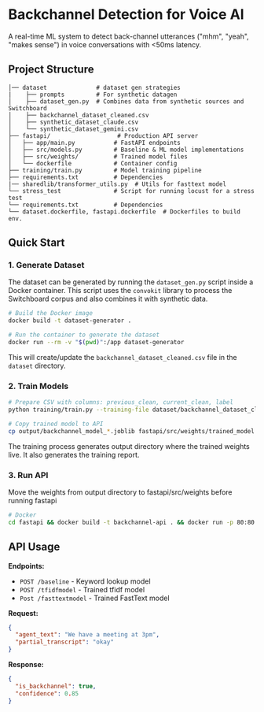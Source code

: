 # Backchannel Detection for Voice AI

A real-time ML system to detect back-channel utterances ("mhm", "yeah", "makes sense") in voice conversations with <50ms latency.

## Project Structure

```
│── dataset              # dataset gen strategies
|    ├── prompts         # For synthetic datagen
│    ├── dataset_gen.py  # Combines data from synthetic sources and Switchboard
│    ├── backchannel_dataset_cleaned.csv
│    ├── synthetic_dataset_claude.csv
│    └── synthetic_dataset_gemini.csv
├── fastapi/                   # Production API server
│   ├── app/main.py           # FastAPI endpoints
│   ├── src/models.py         # Baseline & ML model implementations
│   ├── src/weights/          # Trained model files
│   └── dockerfile            # Container config
├── training/train.py         # Model training pipeline
├── requirements.txt          # Dependencies
|── sharedlib/transformer_utils.py  # Utils for fasttext model
└── stress_test               # Script for running locust for a stress test
└── requirements.txt          # Dependencies
└── dataset.dockerfile, fastapi.dockerfile  # Dockerfiles to build env.
```

## Quick Start

### 1. Generate Dataset
The dataset can be generated by running the `dataset_gen.py` script inside a Docker container. This script uses the `convokit` library to process the Switchboard corpus and also combines it with synthetic data.

```bash
# Build the Docker image
docker build -t dataset-generator .

# Run the container to generate the dataset
docker run --rm -v "$(pwd)":/app dataset-generator
```
This will create/update the `backchannel_dataset_cleaned.csv` file in the `dataset` directory.

### 2. Train Models
```bash
# Prepare CSV with columns: previous_clean, current_clean, label
python training/train.py --training-file dataset/backchannel_dataset_cleaned.csv --output-dir ./output

# Copy trained model to API
cp output/backchannel_model_*.joblib fastapi/src/weights/trained_model.joblib
```
The training process generates output directory where the trained weights live.
It also generates the training report.

### 3. Run API
Move the weights from output directory to fastapi/src/weights before running fastapi
```bash
# Docker
cd fastapi && docker build -t backchannel-api . && docker run -p 80:80 backchannel-api
```

## API Usage

**Endpoints:**
- `POST /baseline` - Keyword lookup model
- `POST /tfidfmodel` - Trained tfidf model
- `Post /fasttextmodel` - Trained FastText model


**Request:**
```json
{
  "agent_text": "We have a meeting at 3pm",
  "partial_transcript": "okay"
}
```

**Response:**
```json
{
  "is_backchannel": true,
  "confidence": 0.85
}
```
